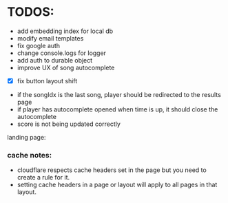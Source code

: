 # TODOS:

- add embedding index for local db
- modify email templates
- fix google auth
- change console.logs for logger
- add auth to durable object
- improve UX of song autocomplete
- [x] fix button layout shift
- if the songIdx is the last song, player should be redirected to the results page
- if player has autocomplete opened when time is up, it should close the autocomplete
- score is not being updated correctly

landing page:

### cache notes:

- cloudflare respects cache headers set in the page but you need to create a rule for it.
- setting cache headers in a page or layout will apply to all pages in that layout.
